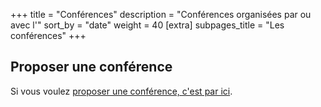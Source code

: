 +++
title = "Conférences"
description = "Conférences organisées par ou avec l'"
sort_by = "date"
weight = 40
[extra]
subpages_title = "Les conférences"
+++

## Proposer une conférence

Si vous voulez [proposer une conférence, c'est par ici](@/documentation/activités/proposer_une_activité/index.md).
